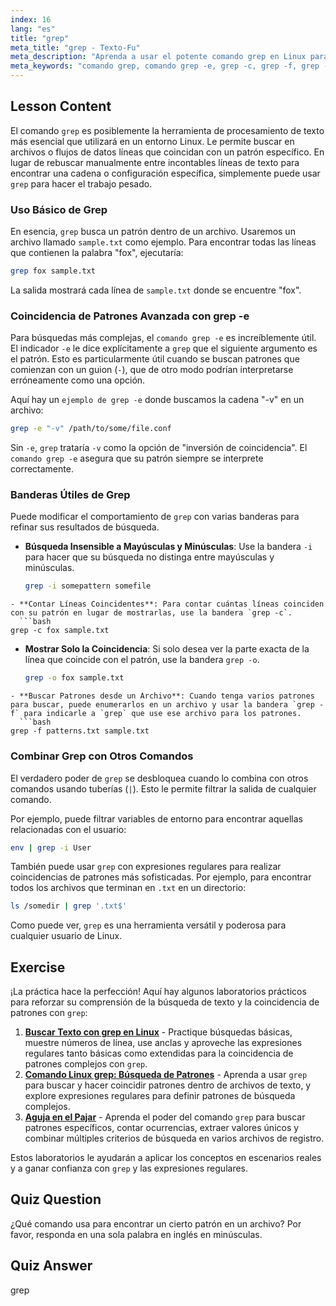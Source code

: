 ```yaml
---
index: 16
lang: "es"
title: "grep"
meta_title: "grep - Texto-Fu"
meta_description: "Aprenda a usar el potente comando grep en Linux para buscar patrones de texto. Esta guía cubre el uso básico, el comando grep -e, grep -c para contar y otras opciones esenciales para el procesamiento de texto eficaz."
meta_keywords: "comando grep, comando grep -e, grep -c, grep -f, grep -o, ejemplo grep -e, grep linux, buscar texto, coincidencia de patrones, procesamiento de texto, tutorial linux"
---
```


## Lesson Content

El comando `grep` es posiblemente la herramienta de procesamiento de texto más esencial que utilizará en un entorno Linux. Le permite buscar en archivos o flujos de datos líneas que coincidan con un patrón específico. En lugar de rebuscar manualmente entre incontables líneas de texto para encontrar una cadena o configuración específica, simplemente puede usar `grep` para hacer el trabajo pesado.

### Uso Básico de Grep

En esencia, `grep` busca un patrón dentro de un archivo. Usaremos un archivo llamado `sample.txt` como ejemplo. Para encontrar todas las líneas que contienen la palabra "fox", ejecutaría:

```bash
grep fox sample.txt
```

La salida mostrará cada línea de `sample.txt` donde se encuentre "fox".

### Coincidencia de Patrones Avanzada con grep -e

Para búsquedas más complejas, el `comando grep -e` es increíblemente útil. El indicador `-e` le dice explícitamente a `grep` que el siguiente argumento es el patrón. Esto es particularmente útil cuando se buscan patrones que comienzan con un guion (`-`), que de otro modo podrían interpretarse erróneamente como una opción.

Aquí hay un `ejemplo de grep -e` donde buscamos la cadena "-v" en un archivo:

```bash
grep -e "-v" /path/to/some/file.conf
```

Sin `-e`, `grep` trataría `-v` como la opción de "inversión de coincidencia". El `comando grep -e` asegura que su patrón siempre se interprete correctamente.

### Banderas Útiles de Grep

Puede modificar el comportamiento de `grep` con varias banderas para refinar sus resultados de búsqueda.

- **Búsqueda Insensible a Mayúsculas y Minúsculas**: Use la bandera `-i` para hacer que su búsqueda no distinga entre mayúsculas y minúsculas.
  ```bash
  grep -i somepattern somefile
  ```

````
- **Contar Líneas Coincidentes**: Para contar cuántas líneas coinciden con su patrón en lugar de mostrarlas, use la bandera `grep -c`.
  ```bash
grep -c fox sample.txt
````

- **Mostrar Solo la Coincidencia**: Si solo desea ver la parte exacta de la línea que coincide con el patrón, use la bandera `grep -o`.
  ```bash
  grep -o fox sample.txt
  ```

````
- **Buscar Patrones desde un Archivo**: Cuando tenga varios patrones para buscar, puede enumerarlos en un archivo y usar la bandera `grep -f` para indicarle a `grep` que use ese archivo para los patrones.
  ```bash
grep -f patterns.txt sample.txt
````

### Combinar Grep con Otros Comandos

El verdadero poder de `grep` se desbloquea cuando lo combina con otros comandos usando tuberías (`|`). Esto le permite filtrar la salida de cualquier comando.

Por ejemplo, puede filtrar variables de entorno para encontrar aquellas relacionadas con el usuario:

```bash
env | grep -i User
```

También puede usar `grep` con expresiones regulares para realizar coincidencias de patrones más sofisticadas. Por ejemplo, para encontrar todos los archivos que terminan en `.txt` en un directorio:

```bash
ls /somedir | grep '.txt$'
```

Como puede ver, `grep` es una herramienta versátil y poderosa para cualquier usuario de Linux.

## Exercise

¡La práctica hace la perfección! Aquí hay algunos laboratorios prácticos para reforzar su comprensión de la búsqueda de texto y la coincidencia de patrones con `grep`:

1.  **[Buscar Texto con grep en Linux](https://labex.io/es/labs/comptia-search-text-with-grep-in-linux-590841)** - Practique búsquedas básicas, muestre números de línea, use anclas y aproveche las expresiones regulares tanto básicas como extendidas para la coincidencia de patrones complejos con `grep`.
2.  **[Comando Linux grep: Búsqueda de Patrones](https://labex.io/es/labs/linux-linux-grep-command-pattern-searching-219192)** - Aprenda a usar `grep` para buscar y hacer coincidir patrones dentro de archivos de texto, y explore expresiones regulares para definir patrones de búsqueda complejos.
3.  **[Aguja en el Pajar](https://labex.io/es/labs/linux-needle-in-the-haystack-388109)** - Aprenda el poder del comando `grep` para buscar patrones específicos, contar ocurrencias, extraer valores únicos y combinar múltiples criterios de búsqueda en varios archivos de registro.

Estos laboratorios le ayudarán a aplicar los conceptos en escenarios reales y a ganar confianza con `grep` y las expresiones regulares.

## Quiz Question

¿Qué comando usa para encontrar un cierto patrón en un archivo? Por favor, responda en una sola palabra en inglés en minúsculas.

## Quiz Answer

grep
